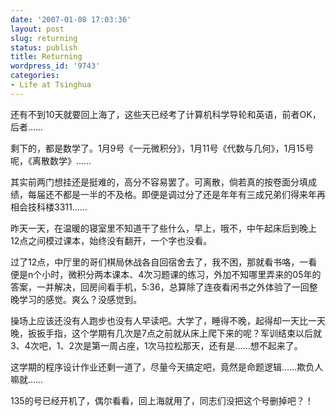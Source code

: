 ```yaml
---
date: '2007-01-08 17:03:36'
layout: post
slug: returning
status: publish
title: Returning
wordpress_id: '9743'
categories:
- Life at Tsinghua
---
```


还有不到10天就要回上海了，这些天已经考了计算机科学导轮和英语，前者OK，后者……

剩下的，都是数学了。1月9号《一元微积分》，1月11号《代数与几何》，1月15号呢，《离散数学》……

其实前两门想挂还是挺难的，高分不容易罢了。可离散，倘若真的按卷面分填成绩，每届还不都是一半的不及格。即便是调过分了还是年年有三成兄弟们得来年再相会技科楼3311……

昨天一天，在温暖的寝室里不知道干了些什么，早上，哦不，中午起床后到晚上12点之间模过课本，始终没有翻开，一个字也没看。

过了12点，中厅里的哥们棋局休战各自回宿舍去了，我不困，那就看书咯，一看便是n个小时，微积分两本课本、4次习题课的练习，外加不知哪里弄来的05年的答案，一并解决，回房间看手机，5:36，总算除了连夜看闲书之外体验了一回整晚学习的感觉。爽么？没感觉到。

操场上应该还没有人跑步也没有人早读吧。大学了，睡得不晚，起得却一天比一天晚，扳扳手指，这个学期有几次是7点之前就从床上爬下来的呢？军训结束以后就3、4次吧，1、2次是第一周占座，1次马拉松那天，还有是……想不起来了。

这学期的程序设计作业还剩一道了，尽量今天搞定吧，竟然是命题逻辑……欺负人嘛就……

135的号已经开机了，偶尔看看，回上海就用了，同志们没把这个号删掉吧？！
